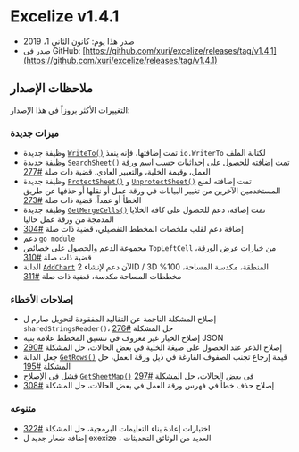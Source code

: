 # Excelize v1.4.1

* صدر هذا يوم: كانون الثاني 1، 2019
* صدر في GitHub: [https://github.com/xuri/excelize/releases/tag/v1.4.1](https://github.com/xuri/excelize/releases/tag/v1.4.1)

## ملاحظات الإصدار

التغييرات الأكثر بروزاً في هذا الإصدار:

### ميزات جديدة

* وظيفة جديدة [`WriteTo()`](https://pkg.go.dev/github.com/xuri/excelize@v1.4.1#File.WriteTo) تمت إضافتها، فإنه ينفذ `io.WriterTo` لكتابة الملف
* وظيفة جديدة [`SearchSheet()`](https://pkg.go.dev/github.com/xuri/excelize@v1.4.1#File.SearchSheet) تمت إضافته للحصول على إحداثيات حسب اسم ورقة العمل، وقيمة الخلية، والتعبير العادي. قضية ذات صلة [#277](https://github.com/xuri/excelize/issues/277)
* وظيفة جديدة [`ProtectSheet()`](https://pkg.go.dev/github.com/xuri/excelize@v1.4.1#File.ProtectSheet) و [`UnprotectSheet()`](https://pkg.go.dev/github.com/xuri/excelize@v1.4.1#File.UnprotectSheet) تمت إضافته لمنع المستخدمين الآخرين من تغيير البيانات في ورقة عمل أو نقلها أو حذفها عن طريق الخطأ أو عمداً، قضية ذات صلة [#273](https://github.com/xuri/excelize/issues/273)
* وظيفة جديدة [`GetMergeCells()`](https://pkg.go.dev/github.com/xuri/excelize@v1.4.1#File.GetMergeCells) تمت إضافة، دعم للحصول على كافة الخلايا المدمجة من ورقة عمل حاليا
* إضافة دعم لقلب ملخصات المخطط التفصيلي، قضية ذات صلة [#304](https://github.com/xuri/excelize/issues/304)
* دعم `go module`
* مجموعة الدعم والحصول على خصائص `TopLeftCell` من خيارات عرض الورقة، قضية ذات صلة [#310](https://github.com/xuri/excelize/issues/310)
* الدالة [`AddChart`](https://pkg.go.dev/github.com/xuri/excelize@v1.4.1#File.AddChart) الآن دعم لإنشاء 2D / 3D المنطقة، مكدسة المساحة، 100% مخططات المساحة مكدسة، قضية ذات صلة [#311](https://github.com/xuri/excelize/issues/311)

### إصلاحات الأخطاء

* إصلاح المشكلة الناجمة عن التقاليد المفقودة لتحويل صارم ل `sharedStringsReader()`، حل المشكلة [#276](https://github.com/xuri/excelize/issues/276)
* إصلاح الخيار غير معروف في تنسيق المخطط علامة بنية JSON
* إصلاح الذعر عند الحصول على صيغة الخلية في بعض الحالات، حل المشكلة [#290](https://github.com/xuri/excelize/issues/290)
* جعل الدالة [`GetRows()`](https://pkg.go.dev/github.com/xuri/excelize@v1.4.1#File.GetRows) قيمة إرجاع تجنب الصفوف الفارغة في ذيل ورقة العمل، حل المشكلة [#195](https://github.com/xuri/excelize/issues/195)
* فشل في الإصلاح [`GetSheetMap()`](https://pkg.go.dev/github.com/xuri/excelize@v1.4.1#File.GetSheetMap) في بعض الحالات، حل المشكلة [#297](https://github.com/xuri/excelize/issues/297)
* إصلاح حذف خطأ في فهرس ورقة العمل في بعض الحالات، حل المشكلة [#308](https://github.com/xuri/excelize/issues/308)

### متنوعه

* اختبارات إعادة بناء التعليمات البرمجية، حل المشكلة [#322](https://github.com/xuri/excelize/issues/322)
* إضافة شعار جديد ل exexize ، العديد من الوثائق التحديثات
